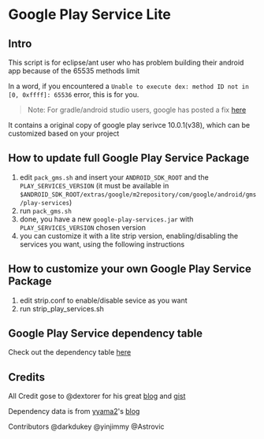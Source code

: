 # Google Play Service Lite

## Intro
This script is for eclipse/ant user who has problem building their android app because of the 65535 methods limit

In a word, if you encountered a `Unable to execute dex: method ID not in [0, 0xffff]: 65536` error, this is for you.

> Note: For gradle/android studio users, google has posted a fix [here](http://developer.android.com/intl/ru/tools/building/multidex.html)

It contains a original copy of google play serivce 10.0.1(v38), which can be customized based on your project

## How to update full Google Play Service Package
1. edit `pack_gms.sh` and insert your `ANDROID_SDK_ROOT` and the `PLAY_SERVICES_VERSION` (it must be available in `$ANDROID_SDK_ROOT/extras/google/m2repository/com/google/android/gms/play-services`)
2. run `pack_gms.sh`
3. done, you have a new `google-play-services.jar` with `PLAY_SERVICES_VERSION` chosen version
4. you can customize it with a lite strip version, enabling/disabling the services you want, using the following instructions

## How to customize your own Google Play Service Package
1. edit strip.conf to enable/disable sevice as you want
2. run strip_play_services.sh

## Google Play Service dependency table
Check out the dependency table [here](docs/gps_dependency.md)

## Credits
All Credit gose to @dextorer for his great [blog](https://medium.com/@rotxed/dex-skys-the-limit-no-65k-methods-is-28e6cb40cf71#.627jhqeu8) and [gist](https://gist.github.com/dextorer/a32cad7819b7f272239b)

Dependency data is from [yyama2](http://qiita.com/yyama2)'s [blog](http://qiita.com/yyama2/items/ef717383f776429abaa4)

Contributors
@darkdukey
@yinjimmy
@Astrovic

